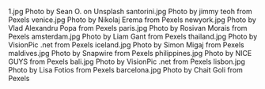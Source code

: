 1.jpg Photo by Sean O. on Unsplash
santorini.jpg Photo by jimmy teoh from Pexels
venice.jpg Photo by Nikolaj Erema from Pexels
newyork.jpg Photo by Vlad Alexandru Popa from Pexels
paris.jpg Photo by Rosivan Morais from Pexels
amsterdam.jpg Photo by Liam Gant from Pexels
thailand.jpg Photo by VisionPic .net from Pexels
iceland.jpg Photo by Simon Migaj from Pexels
maldives.jpg Photo by Snapwire from Pexels 
philippines.jpg Photo by NICE GUYS from Pexels
bali.jpg Photo by VisionPic .net from Pexels
lisbon.jpg Photo by Lisa Fotios from Pexels
barcelona.jpg Photo by Chait Goli from Pexels